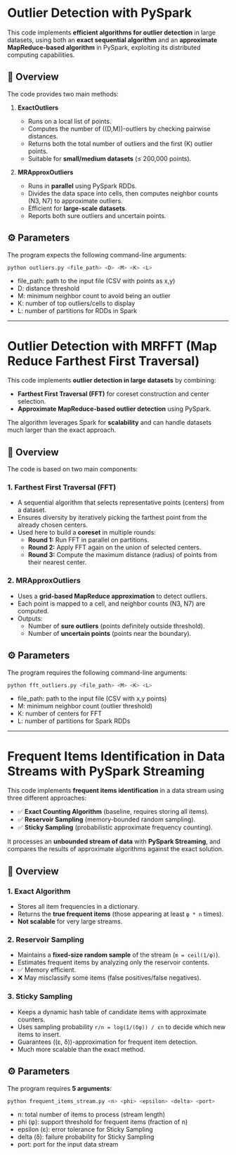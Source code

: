 # Outlier Detection with PySpark

This code implements **efficient algorithms for outlier detection** in large datasets, using both an **exact sequential algorithm** and an **approximate MapReduce-based algorithm** in PySpark, exploiting its distributed computing capabilities.  

## 📌 Overview

The code provides two main methods:  

1. **ExactOutliers**  
   - Runs on a local list of points.  
   - Computes the number of \((D,M)\)-outliers by checking pairwise distances.  
   - Returns both the total number of outliers and the first \(K\) outlier points.  
   - Suitable for **small/medium datasets** (≤ 200,000 points).  

2. **MRApproxOutliers**  
   - Runs in **parallel** using PySpark RDDs.  
   - Divides the data space into cells, then computes neighbor counts (N3, N7) to approximate outliers.  
   - Efficient for **large-scale datasets**.  
   - Reports both sure outliers and uncertain points.
 

## ⚙️ Parameters

The program expects the following command-line arguments:

```bash
python outliers.py <file_path> <D> <M> <K> <L>
```

- file_path: path to the input file (CSV with points as x,y)
- D: distance threshold
- M: minimum neighbor count to avoid being an outlier
- K: number of top outliers/cells to display
- L: number of partitions for RDDs in Spark

---

# Outlier Detection with  MRFFT (Map Reduce Farthest First Traversal)

This code implements **outlier detection in large datasets** by combining:  

- **Farthest First Traversal (FFT)** for coreset construction and center selection.  
- **Approximate MapReduce-based outlier detection** using PySpark.  

The algorithm leverages Spark for **scalability** and can handle datasets much larger than the exact approach.


## 📌 Overview

The code is based on two main components:

### 1. **Farthest First Traversal (FFT)**
- A sequential algorithm that selects representative points (centers) from a dataset.  
- Ensures diversity by iteratively picking the farthest point from the already chosen centers.  
- Used here to build a **coreset** in multiple rounds:  
  - **Round 1:** Run FFT in parallel on partitions.  
  - **Round 2:** Apply FFT again on the union of selected centers.  
  - **Round 3:** Compute the maximum distance (radius) of points from their nearest center.  

### 2. **MRApproxOutliers**
- Uses a **grid-based MapReduce approximation** to detect outliers.  
- Each point is mapped to a cell, and neighbor counts \(N3, N7\) are computed.  
- Outputs:  
  - Number of **sure outliers** (points definitely outside threshold).  
  - Number of **uncertain points** (points near the boundary).  


## ⚙️ Parameters

The program requires the following command-line arguments:

```bash
python fft_outliers.py <file_path> <M> <K> <L>
```

- file_path: path to the input file (CSV with x,y points)
- M: minimum neighbor count (outlier threshold)
- K: number of centers for FFT
- L: number of partitions for Spark RDDs

--- 

# Frequent Items Identification in Data Streams with PySpark Streaming

This code implements **frequent items identification** in a data stream using three different approaches:  

- ✅ **Exact Counting Algorithm** (baseline, requires storing all items).  
- ✅ **Reservoir Sampling** (memory-bounded random sampling).  
- ✅ **Sticky Sampling** (probabilistic approximate frequency counting).  

It processes an **unbounded stream of data** with **PySpark Streaming**, and compares the results of approximate algorithms against the exact solution.


## 📌 Overview

### 1. **Exact Algorithm**
- Stores all item frequencies in a dictionary.  
- Returns the **true frequent items** (those appearing at least `φ * n` times).  
- **Not scalable** for very large streams.  

### 2. **Reservoir Sampling**
- Maintains a **fixed-size random sample** of the stream (`m = ceil(1/φ)`).  
- Estimates frequent items by analyzing only the reservoir contents.  
- ✅ Memory efficient.  
- ❌ May misclassify some items (false positives/false negatives).  

### 3. **Sticky Sampling**
- Keeps a dynamic hash table of candidate items with approximate counters.  
- Uses sampling probability `r/n = log(1/(δφ)) / εn` to decide which new items to insert.  
- Guarantees \((ε, δ)\)-approximation for frequent item detection.  
- Much more scalable than the exact method.  


## ⚙️ Parameters

The program requires **5 arguments**:

```bash
python frequent_items_stream.py <n> <phi> <epsilon> <delta> <port>
```

- n: total number of items to process (stream length)
- phi (φ): support threshold for frequent items (fraction of n)
- epsilon (ε): error tolerance for Sticky Sampling
- delta (δ): failure probability for Sticky Sampling
- port: port for the input data stream

